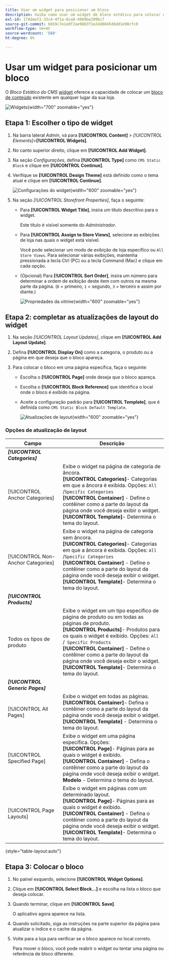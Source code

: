 ```yaml
---
title: Usar um widget para posicionar um bloco
description: Saiba como usar um widget de bloco estático para colocar um conteúdo existente em quase qualquer lugar da loja.
exl-id: 174deef2-33c4-4f1a-8ca8-4969be209bc7
source-git-commit: b659c7e1e8f2ae9883f1e24d8045d6dd1e90cfc0
workflow-type: tm+mt
source-wordcount: '569'
ht-degree: 0%

---
```


# Usar um widget para posicionar um bloco

O _Bloco Estático do CMS_ [widget](widgets.md) oferece a capacidade de colocar um [bloco de conteúdo](blocks.md) existente em qualquer lugar da sua loja.

![Widgets](./assets/widgets.png){width="700" zoomable="yes"}

## Etapa 1: Escolher o tipo de widget

1. Na barra lateral _Admin_, vá para **[!UICONTROL Content]** > _[!UICONTROL Elements]_>**[!UICONTROL Widgets]**.

1. No canto superior direito, clique em **[!UICONTROL Add Widget]**.

1. Na seção _Configurações_, defina **[!UICONTROL Type]** como `CMS Static Block` e clique em **[!UICONTROL Continue]**.

1. Verifique se **[!UICONTROL Design Theme]** está definido como o tema atual e clique em **[!UICONTROL Continue]**.

   ![Configurações do widget](./assets/widget-settings.png){width="600" zoomable="yes"}

1. Na seção _[!UICONTROL Storefront Properties]_, faça o seguinte:

   - Para **[!UICONTROL Widget Title]**, insira um título descritivo para o widget.

     Este título é visível somente do _Administrador_.

   - Para **[!UICONTROL Assign to Store Views]**, selecione as exibições de loja nas quais o widget está visível.

     Você pode selecionar um modo de exibição de loja específico ou `All Store Views`. Para selecionar várias exibições, mantenha pressionada a tecla Ctrl (PC) ou a tecla Command (Mac) e clique em cada opção.

   - (Opcional) Para **[!UICONTROL Sort Order]**, insira um número para determinar a ordem de exibição deste item com outros na mesma parte da página. (`0` = primeiro, `1` = segundo, `3` = terceiro e assim por diante.)

     ![Propriedades da vitrine](./assets/widget-storefront-properties.png){width="600" zoomable="yes"}

## Etapa 2: completar as atualizações de layout do widget

1. Na seção _[!UICONTROL Layout Updates]_, clique em **[!UICONTROL Add Layout Update]**.

1. Defina **[!UICONTROL Display On]** como a categoria, o produto ou a página em que deseja que o bloco apareça.

1. Para colocar o bloco em uma página específica, faça o seguinte:

   - Escolha o **[!UICONTROL Page]** onde deseja que o bloco apareça.

   - Escolha o **[!UICONTROL Block Reference]** que identifica o local onde o bloco é exibido na página.

   - Aceite a configuração padrão para **[!UICONTROL Template]**, que é definida como `CMS Static Block Default Template`.

     ![Atualizações de layout](./assets/widget-layout-update-home-page.png){width="600" zoomable="yes"}

### Opções de atualização de layout

| Campo | Descrição |
|--- |--- |
| **_[!UICONTROL Categories]_** |  |
| [!UICONTROL Anchor Categories] | Exibe o widget na página de categoria de âncora.<br/>**[!UICONTROL Categories]**- Categorias em que a âncora é exibida. Opções: `All` /`Specific Categories`<br/>**[!UICONTROL Container]** - Define o contêiner como a parte do layout da página onde você deseja exibir o widget.<br/>**[!UICONTROL Template]**- Determina o tema do layout. |
| [!UICONTROL Non-Anchor Categories] | Exibe o widget na página de categoria sem âncora.<br/>**[!UICONTROL Categories]**- Categorias em que a âncora é exibida. Opções: `All` /`Specific Categories`<br/>**[!UICONTROL Container]** - Define o contêiner como a parte do layout da página onde você deseja exibir o widget.<br/>**[!UICONTROL Template]**- Determina o tema do layout. |
| **_[!UICONTROL Products]_** |  |
| Todos os tipos de produto | Exibe o widget em um tipo específico de página de produto ou em todas as páginas de produto. <br/>**[!UICONTROL Products]**- Produtos para os quais o widget é exibido. Opções: `All` /` Specific Products`<br/>**[!UICONTROL Container]** - Define o contêiner como a parte do layout da página onde você deseja exibir o widget.<br/>**[!UICONTROL Template]**- Determina o tema do layout. |
| **_[!UICONTROL Generic Pages]_** |  |
| [!UICONTROL All Pages] | Exibe o widget em todas as páginas. <br/>**[!UICONTROL Container]**- Defina o contêiner como a parte do layout da página onde você deseja exibir o widget.<br/>**[!UICONTROL Template]** - Determina o tema do layout. |
| [!UICONTROL Specified Page] | Exibe o widget em uma página específica. Opções:<br/>**[!UICONTROL Page]**- Páginas para as quais o widget é exibido.<br/>**[!UICONTROL Container]** - Defina o contêiner como a parte do layout da página onde você deseja exibir o widget.<br/>**Modelo** - Determina o tema do layout. |
| [!UICONTROL Page Layouts] | Exibe o widget em páginas com um determinado layout. <br/>**[!UICONTROL Page]**- Páginas para as quais o widget é exibido.<br/>**[!UICONTROL Container]** - Defina o contêiner como a parte do layout da página onde você deseja exibir o widget.<br/>**[!UICONTROL Template]**- Determina o tema do layout. |

{style="table-layout:auto"}

## Etapa 3: Colocar o bloco

1. No painel esquerdo, selecione **[!UICONTROL Widget Options]**.

1. Clique em **[!UICONTROL Select Block…]** e escolha na lista o bloco que deseja colocar.

1. Quando terminar, clique em **[!UICONTROL Save]**.

   O aplicativo agora aparece na lista.

1. Quando solicitado, siga as instruções na parte superior da página para atualizar o índice e o cache da página.

1. Volte para a loja para verificar se o bloco aparece no local correto.

   Para mover o bloco, você pode reabrir o widget ou tentar uma página ou referência de bloco diferente.
